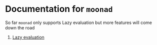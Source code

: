 # Documentation for `moonad`

So far `moonad` only supports Lazy evaluation but more features will come down the road

1. [Lazy evaluation](./lazy.md)
